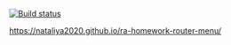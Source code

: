 [![Build status](https://ci.appveyor.com/api/projects/status/u5i09becuikimvg8?svg=true)](https://ci.appveyor.com/project/Nataliya2020/ra-homework-router-menu)

https://nataliya2020.github.io/ra-homework-router-menu/
